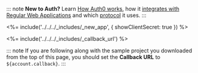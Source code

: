 ::: note
**New to Auth?** Learn [How Auth0 works](/overview), how it [integrates with Regular Web Applications](/architecture-scenarios/application/web-app-sso) and which [protocol](/flows/concepts/auth-code) it uses.
:::

<%= include('../../../_includes/_new_app', { showClientSecret: true }) %>

<%= include('../../../_includes/_callback_url') %>

::: note
If you are following along with the sample project you downloaded from the top of this page, you should set the **Callback URL** to `${account.callback}`.
:::
